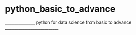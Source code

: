 # python_basic_to_advance


_______________ python for data science from basic to advance ___________________________ 
